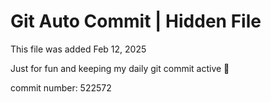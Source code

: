 # Git Auto Commit | Hidden File

This file was added Feb 12, 2025

Just for fun and keeping my daily git commit active 🤪

commit number: 522572
